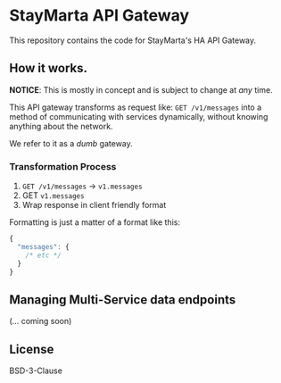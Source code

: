 # StayMarta API Gateway

This repository contains the code for StayMarta's HA API Gateway.

## How it works.

**NOTICE**: This is mostly in concept and is subject to change at *any* time.

This API gateway transforms as request like: `GET /v1/messages` into a method of communicating with services dynamically, without knowing anything about the network.

We refer to it as a *dumb* gateway.

### Transformation Process



1.  `GET /v1/messages` -> `v1.messages`
2. GET `v1.messages`
3. Wrap response in client friendly format



Formatting is just a matter of a format like this:



```js
{
  "messages": {
    /* etc */
  }
}
```



## Managing Multi-Service data endpoints

(… coming soon)



## License

BSD-3-Clause

